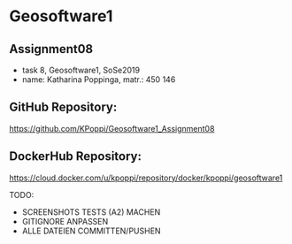 ﻿# Geosoftware1
## Assignment08

- task 8, Geosoftware1, SoSe2019
- name: Katharina Poppinga, matr.: 450 146


## GitHub Repository:
https://github.com/KPoppi/Geosoftware1_Assignment08


## DockerHub Repository:
https://cloud.docker.com/u/kpoppi/repository/docker/kpoppi/geosoftware1



TODO:
- SCREENSHOTS TESTS (A2) MACHEN
- GITIGNORE ANPASSEN
- ALLE DATEIEN COMMITTEN/PUSHEN
